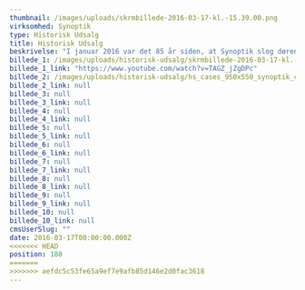 ```yaml
---
thumbnail: /images/uploads/skrmbillede-2016-03-17-kl.-15.39.00.png
virksomhed: Synoptik
type: Historisk Udsalg
title: Historisk Udsalg
beskrivelse: "I januar 2016 var det 85 år siden, at Synoptik slog dørene op for den allerførste butik i Nørregade. Det har inspireret Hjaltelin Stahl til at lave kampagnen ”Historisk udsalg”, der på print og TV byder på et nostalgisk tilbageblik på kædens stolte historie. Brillemoden, frisurerne og måden at vise følelser på har unægteligt ændret sig siden 1931, men at se kunderne løfte blikket til et nyt skarpt syn, er stadig lige fantastisk. \n\n"
billede_1: /images/uploads/historisk-udsalg/skrmbillede-2016-03-17-kl.-15.39.57.png
billede_1_link: "https://www.youtube.com/watch?v=TAGZ_jZgDPc"
billede_2: /images/uploads/historisk-udsalg/hs_cases_950x550_synoptik_cr.png
billede_2_link: null
billede_3: null
billede_3_link: null
billede_4: null
billede_4_link: null
billede_5: null
billede_5_link: null
billede_6: null
billede_6_link: null
billede_7: null
billede_7_link: null
billede_8: null
billede_8_link: null
billede_9: null
billede_9_link: null
billede_10: null
billede_10_link: null
cmsUserSlug: ""
date: 2016-03-17T00:00:00.000Z
<<<<<<< HEAD
position: 180
=======
>>>>>>> aefdc5c53fe65a9ef7e9afb85d146e2d0fac3618
---
```


